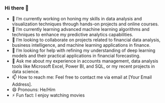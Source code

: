 ### Hi there 👋

<!--
**cleavestone/cleavestone** is a ✨ _special_ ✨ repository because its `README.md` (this file) appears on your GitHub profile.

Here are some ideas to get you started:
-->

- 🔭 I’m currently working on honing my skills in data analysis and visualization techniques through hands-on projects and online courses.
- 🌱 I’m currently learning advanced machine learning algorithms and techniques to enhance my predictive analytics capabilities.
- 👯 I’m looking to collaborate on projects related to financial data analysis, business intelligence, and machine learning applications in finance.
- 🤔 I’m looking for help with refining my understanding of deep learning models and their practical applications in financial forecasting.
- 💬 Ask me about my experience in accounts management, data analysis tools like Microsoft Excel, Power BI, and SQL, or my recent projects in data science.
- 📫 How to reach me: Feel free to contact me via email at [Your Email Address].
- 😄 Pronouns: He/Him
- ⚡ Fun fact: I enjoy watching movies 

